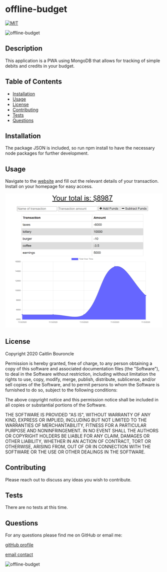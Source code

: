 
# offline-budget
[![MIT](https://img.shields.io/badge/License-MIT-yellow.svg)](https://opensource.org/licenses/MIT)

![offline-budget](https://img.shields.io/github/languages/top/caitlinbou/offline-budget)
## Description
This application is a PWA using MongoDB that allows for tracking of simple debits and credits in your budget.
## Table of Contents
* [Installation](#installation)
* [Usage](#usage)
* [License](#license)
* [Contributing](#Contributing)
* [Tests](#Tests)
* [Questions](#Questions)
## Installation
The package JSON is included, so run npm install to have the necessary node packages for further development.
## Usage 
Navigate to the [website](https://anytime-budget.herokuapp.com/ ) and fill out the relevant details of your transaction. Install on your homepage for easy access.

![Screenshot of active site](public/assets/screenshot.png)
## License 

Copyright 2020 Caitlin Bouroncle
        
Permission is hereby granted, free of charge, to any person obtaining a copy of this software and associated documentation files (the "Software"), to deal in the Software without restriction, including without limitation the rights to use, copy, modify, merge, publish, distribute, sublicense, and/or sell copies of the Software, and to permit persons to whom the Software is furnished to do so, subject to the following conditions:
        
The above copyright notice and this permission notice shall be included in all copies or substantial portions of the Software.
        
THE SOFTWARE IS PROVIDED "AS IS", WITHOUT WARRANTY OF ANY KIND, EXPRESS OR IMPLIED, INCLUDING BUT NOT LIMITED TO THE WARRANTIES OF MERCHANTABILITY, FITNESS FOR A PARTICULAR PURPOSE AND NONINFRINGEMENT. IN NO EVENT SHALL THE AUTHORS OR COPYRIGHT HOLDERS BE LIABLE FOR ANY CLAIM, DAMAGES OR OTHER LIABILITY, WHETHER IN AN ACTION OF CONTRACT, TORT OR OTHERWISE, ARISING FROM, OUT OF OR IN CONNECTION WITH THE SOFTWARE OR THE USE OR OTHER DEALINGS IN THE SOFTWARE.

## Contributing
Please reach out to discuss any ideas you wish to contribute.
## Tests
There are no tests at this time.
## Questions
For any questions please find me on GitHub or email me: 

[gitHub profile](https://github.com/caitlinbou)

[email contact](mailto:caitlin.bouroncle@gmail.com)

![offline-budget](https://img.shields.io/static/v1?label=offline-budget&message=onlineOffline&color=brightgreen)
